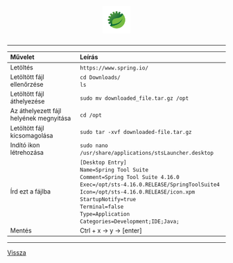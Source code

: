 <h1 align="center">
<img src="../.pictures/spring-tool-suite.png" alt="spring tool suite" width=64 />
</h1>

---

| Művelet | Leírás |
| :------ | :----- |
| Letöltés | ```https://www.spring.io/``` |
| Letöltött fájl ellenőrzése | ```cd Downloads/```<br>```ls``` |
| Letöltött fájl áthelyezése | ```sudo mv downloaded_file.tar.gz /opt``` |
| Az áthelyezett fájl helyének megnyitása | ```cd /opt``` |
| Letöltött fájl kicsomagolása | ```sudo tar -xvf downloaded-file.tar.gz``` |
| Indító ikon létrehozása | ```sudo nano /usr/share/applications/stsLauncher.desktop``` |
| Írd ezt a fájlba | ```[Desktop Entry]```<br>```Name=Spring Tool Suite```<br>```Comment=Spring Tool Suite 4.16.0```<br>```Exec=/opt/sts-4.16.0.RELEASE/SpringToolSuite4```<br>```Icon=/opt/sts-4.16.0.RELEASE/icon.xpm```<br>```StartupNotify=true```<br>```Terminal=false```<br>```Type=Application```<br>```Categories=Development;IDE;Java;``` |
| Mentés | Ctrl + x -> y -> [enter] |

---

[Vissza](../README.md)
